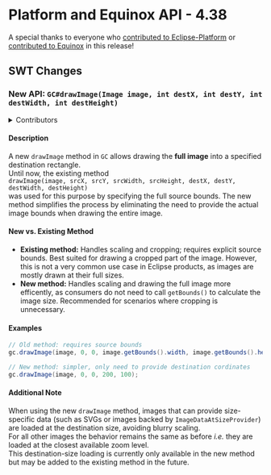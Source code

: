 # Platform and Equinox API - 4.38

A special thanks to everyone who [contributed to Eclipse-Platform](acknowledgements.md#eclipse-platform) or [contributed to Equinox](acknowledgements.md#equinox) in this release!

<!--
---
## Platform Changes
-->

## SWT Changes

### New API: `GC#drawImage(Image image, int destX, int destY, int destWidth, int destHeight)`

<details>
    <summary>Contributors</summary>
    
    - [Arun Jose](https://github.com/arunjose696)
</details>

#### Description
A new `drawImage` method in `GC` allows drawing the **full image** into a specified destination rectangle.  
Until now, the existing method  
`drawImage(image, srcX, srcY, srcWidth, srcHeight, destX, destY, destWidth, destHeight)`  
was used for this purpose by specifying the full source bounds. The new method simplifies the process by eliminating the need to provide the actual image bounds when drawing the entire image.

#### New vs. Existing Method
- **Existing method:** Handles scaling and cropping; requires explicit source bounds. Best suited for drawing a cropped part of the image. However, this is not a very common use case in Eclipse products, as images are mostly drawn at their full sizes.  
- **New method:** Handles scaling and drawing the full image more efficently, as consumers do not need to call `getBounds()` to calculate the image size. Recommended for scenarios where cropping is unnecessary.

#### Examples
```java
// Old method: requires source bounds
gc.drawImage(image, 0, 0, image.getBounds().width, image.getBounds().height, 0, 0, 200, 100);

// New method: simpler, only need to provide destination cordinates
gc.drawImage(image, 0, 0, 200, 100);
```

#### Additional Note
When using the new `drawImage` method, images that can provide size-specific data (such as SVGs or images backed by `ImageDataAtSizeProvider`) are loaded at the destination size, avoiding blurry scaling.  
For all other images the behavior remains the same as before _i.e._ they are loaded at the closest available zoom level.  
This destination-size loading is currently only available in the new method but may be added to the existing method in the future.